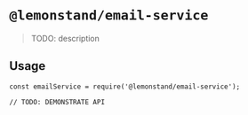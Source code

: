 # `@lemonstand/email-service`

> TODO: description

## Usage

```
const emailService = require('@lemonstand/email-service');

// TODO: DEMONSTRATE API
```
